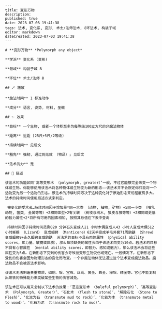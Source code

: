 
    ---
    title: 变形万物
    description: 
    published: true
    date: 2023-07-03 19:41:38
    tags: 法术, 变化系, 变形, 术士/法师法术, 8环法术, 构装子域
    editor: markdown
    dateCreated: 2023-07-03 19:41:38
    ---

    # **变形万物** *Polymorph any object*

    **学派** 变化系 (变形) 

    **领域** 构装子域 8

    **环位** 术士/法师 8

    ## 🪄 施放

    **施法时间** 1 标准动作

    **成分** 语言, 姿势, 材料, 圣徽

    ## ✨ 效果 

    **目标** 一个生物, 或者一个体积至多为每等级100立方尺的非魔法物体 

    **距离** 近距 (25尺+5尺/2等级)  

    **持续时间** 见后文 

    **豁免** 强韧, 通过则无效 （物品）; 见后文

    **法术抗力** 是

    ## 📖 描述

    该法术的功能如同‘高等变形术 （polymorph, greater）’一般，不过它能够完全改变一个物体或生物。你能够使用该法术将各种物体或生物变为新的形态——该法术并不会限定你只能将一个活物变为另一个活物的形态。该法术的持续时间取决于这种变化对于原始形态来说程度有多大。法术的持续时间使用后述方式来判定。

     被变化的受术者…持续时间因子增加量*同一大类 （动物, 植物, 矿物）+5同一小类 （哺乳动物, 菌类, 金属等等）+2相同体型+2有关联 （树枝与树木, 狼皮与狼等等）+2相同或更低的智力属性+2*将所有可用的因素相加, 按照其总值在下表中查询 

     持续时间因子持续时间范例020 分钟石头变成人21 小时木偶变成人43 小时人变成木偶512 小时蜥蜴 （Lizard） 变成蝎狮 （Manticore）62天羊变成羊毛外套71周鼩鼱 （Shrew） 变成蝎狮9+永久蝎狮变成鼩鼱  若法术的目标不具有肉体属性 （physical ability scores，即力量、敏捷或体质），那么每项缺失的属性会由于该法术而变为10点。若法术的目标不具有心智属性 （mental ability scores，即智力、感知或魅力），那么该法术会将这些属性变为5点。在新形态下受到的伤害会导致被变形生物受伤或死亡。一般情况下，在新形态下受到的伤害会因为物理形态的变化而改变。一个非魔法物体无法通过这个法术变成魔法物品。魔法物品不会被该法术影响。

    该法术无法制造贵重物质，如铜、银、宝石、丝绸、黄金、白金、秘银、精金等。它也不能复制出寒铁的特殊能力来突破某些生物的伤害减免。

    该法术还可以用来复制以下法术的效果：‘恶意变形术 （baleful polymorph）’、‘高等变形术 （Polymorph, Greater）’、‘石化术 （flesh to stone）’、‘解除石化 （Stone to Flesh）’、‘化泥为石 （transmute mud to rock）’、‘化铁为木 （transmute metal to wood）’、‘化石为泥 （transmute rock to mud）’。
    